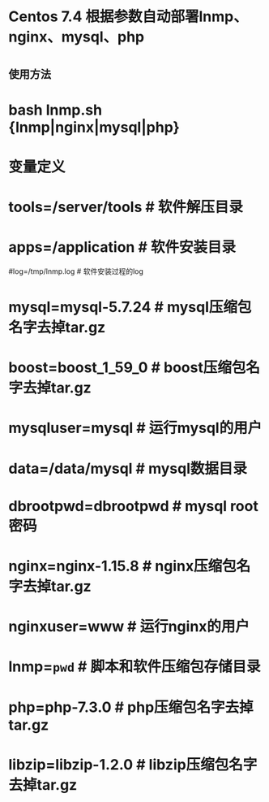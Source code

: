 # Centos 7.4 根据参数自动部署lnmp、nginx、mysql、php
# 
## 使用方法
# bash lnmp.sh {lnmp|nginx|mysql|php}

# 变量定义
# tools=/server/tools  # 软件解压目录
# apps=/application    # 软件安装目录
#log=/tmp/lnmp.log     # 软件安装过程的log


# mysql=mysql-5.7.24   # mysql压缩包名字去掉tar.gz
# boost=boost_1_59_0   # boost压缩包名字去掉tar.gz
# mysqluser=mysql      # 运行mysql的用户
# data=/data/mysql     # mysql数据目录
# dbrootpwd=dbrootpwd  # mysql root密码


# nginx=nginx-1.15.8   # nginx压缩包名字去掉tar.gz
# nginxuser=www        # 运行nginx的用户
# lnmp=`pwd`           # 脚本和软件压缩包存储目录


# php=php-7.3.0        # php压缩包名字去掉tar.gz
# libzip=libzip-1.2.0  # libzip压缩包名字去掉tar.gz

